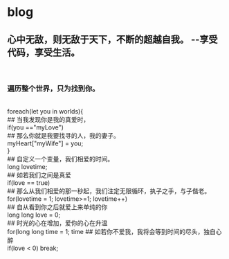 # blog
## 心中无敌，则无敌于天下，不断的超越自我。  --享受代码，享受生活。
<br />
<h3> 遍历整个世界，只为找到你。</h3>
<br />
      foreach(let you in worlds){
<br />        
## 当我发现你是我的真爱时，
<br />            
         if(you =="myLove")
<br />            
## 那么你就是我要找寻的人，我的妻子。
<br />                
             myHeart["myWife"] = you;
<br />                
        }
<br />        
## 自定义一个变量，我们相爱的时间。
<br />        
        long lovetime;
<br />        
## 如若我们之间是真爱
<br />        
        if(love == true)
<br />        
## 那么从我们相爱的那一秒起，我们注定无限循环，执子之手，与子偕老。
<br />        
        for(lovetime = 1; lovetime>=1; lovetime++)
<br />        
## 自从看到你之后就爱上来单纯的你
<br />       
        long long love = 0;
<br />        
## 时光的心在增加，爱你的心在升温
<br />       
        for(long long time = 1; time<love; ++love,++time)
<br />       
## 如若你不爱我，我将会等到时间的尽头，独自心醉
<br />            
            if(love < 0) break;
